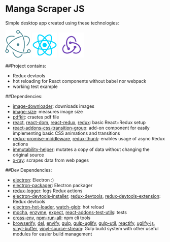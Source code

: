 # Manga Scraper JS

Simple desktop app created using these technologies:

<a href="http://electron.atom.io/"><img src="./readme-res/logo-electron.png" alt="Electron" title="Electron" width="80"></a>
<a href="https://facebook.github.io/react/"><img src="./readme-res/logo-react.png" alt="React" title="React" width="80"></a>
<a href="http://redux.js.org/"><img src="./readme-res/logo-redux.png" alt="Redux" title="Redux" width="80"></a>

##Project contains:

- Redux devtools 
- hot reloading for React components without babel nor webpack
- working test example


##Dependencies:

- [image-downloader](https://www.npmjs.com/package/image-downloader): downloads images
- [image-size](https://www.npmjs.com/package/image-size): measures image size
- [pdfkit](https://www.npmjs.com/package/pdfkit): craetes pdf file
- [react](https://www.npmjs.com/package/react), [react-dom](https://www.npmjs.com/package/react-dom), [react-redux](https://www.npmjs.com/package/react-redux), [redux](https://www.npmjs.com/package/redux): basic React+Redux setup
- [react-addons-css-transition-group](https://facebook.github.io/react/docs/animation.html#getting-started): add-on component for easily implementing basic CSS animations and transitions  
- [redux-promise-middleware](https://www.npmjs.com/package/redux-promise-middleware), [redux-thunk](https://www.npmjs.com/package/redux-thunk): enables usage of async Redux actions
- [immutability-helper](https://www.npmjs.com/package/immutability-helper): mutates a copy of data without changing the original source
- [x-ray](https://www.npmjs.com/package/x-ray): scrapes data from web pages 

##Dev Dependencies:

- [electron](https://www.npmjs.com/package/electron): Electron :)
- [electron-packager](https://www.npmjs.com/package/electron-packager): Electron packager
- [redux-logger](https://www.npmjs.com/package/redux-logger): logs Redux actions
- [electron-devtools-installer](https://www.npmjs.com/package/electron-devtools-installer), [redux-devtools](https://www.npmjs.com/package/redux-devtools), [redux-devtools-extension](https://www.npmjs.com/package/redux-devtools-extension): Redux devtools
- [electron-hot-loader](https://www.npmjs.com/package/electron-hot-loader), [watch-glob](https://www.npmjs.com/package/watch-glob): hot reload
- [mocha](https://www.npmjs.com/package/mocha), [enzyme](https://www.npmjs.com/package/enzyme), [expect](https://www.npmjs.com/package/expect), [react-addons-test-utils](https://www.npmjs.com/package/react-addons-test-utils): tests
- [cross-env](https://www.npmjs.com/package/cross-env), [npm-run-all](https://www.npmjs.com/package/npm-run-all): npm cli tools
- [browserify](https://www.npmjs.com/package/browserify), [del](https://www.npmjs.com/package/del), [envify](https://www.npmjs.com/package/envify), [gulp](https://www.npmjs.com/package/gulp), [gulp-uglify](https://www.npmjs.com/package/gulp-uglify), [gulp-util](https://www.npmjs.com/package/gulp-util), [reactify](https://www.npmjs.com/package/reactify), [uglify-js](https://www.npmjs.com/package/uglify-js), [vinyl-buffer](https://www.npmjs.com/package/vinyl-buffer), [vinyl-source-stream](https://www.npmjs.com/package/vinyl-source-stream): Gulp build system with other useful modules for easier build management
 
